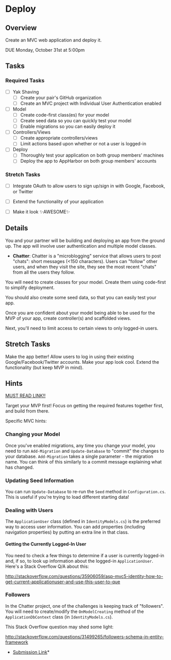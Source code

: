 # Deploy

## Overview

Create an MVC web application and deploy it.

DUE Monday, October 31st at 5:00pm

## Tasks

### Required Tasks

- [ ] Yak Shaving
  - [ ] Create your pair's GitHub organization
  - [ ] Create an MVC project with Individual User Authentication enabled
- [ ] Model
  - [ ] Create code-first class(es) for your model
  - [ ] Create seed data so you can quickly test your model
  - [ ] Enable migrations so you can easily deploy it
- [ ] Controllers/Views
  - [ ] Create appropriate controllers/views
  - [ ] Limit actions based upon whether or not a user is logged-in
- [ ] Deploy
  - [ ] Thoroughly test your application on both group members' machines
  - [ ] Deploy the app to AppHarbor on both group members' accounts

### Stretch Tasks

- [ ] Integrate OAuth to allow users to sign up/sign in with Google, Facebook, or Twitter
- [ ] Extend the functionality of your application
- [ ] Make it look ✨AWESOME✨


## Details

You and your partner will be building and deploying an app from the ground up. The app will involve user authentication and multiple model classes.

- **Chatter**: Chatter is a "microblogging" service that allows users to post "chats": short messages (<150 characters). Users can "follow" other users, and when they visit the site, they see the most recent "chats" from all the users they follow.

You will need to create classes for your model. Create them using code-first to simplify deployment.

You should also create some seed data, so that you can easily test your app.

Once you are confident about your model being able to be used for the MVP of your app, create controller(s) and scaffolded views.

Next, you'll need to limit access to certain views to only logged-in users.


## Stretch Tasks

Make the app better! Allow users to log in using their existing Google/Facebook/Twitter accounts. Make your app look cool. Extend the functionality (but keep MVP in mind).

## Hints

[MUST READ LINK!!](https://www.asp.net/mvc/overview/security/create-an-aspnet-mvc-5-app-with-facebook-and-google-oauth2-and-openid-sign-on)

Target your MVP first! Focus on getting the required features together first, and build from there.

Specific MVC hints:

### Changing your Model

Once you've enabled migrations, any time you change your model, you need to run `Add-Migration` and `Update-Database` to "commit" the changes to your database. `Add-Migration` takes a single parameter - the migration name. You can think of this similarly to a commit message explaining what has changed.

### Updating Seed Information

You can run `Update-Database` to re-run the `Seed` method in `Configuration.cs`. This is useful if you're trying to load different starting data!

### Dealing with Users

The `ApplicationUser` class (defined in `IdentityModels.cs`) is the preferred way to access user information. You can add properties (including navigation properties) by putting an extra line in that class.

#### Getting the Currently Logged-In User

You need to check a few things to determine if a user is currently logged-in and, if so, to look up information about the logged-in `ApplicationUser`. Here's a Stack Overflow Q/A about this:

http://stackoverflow.com/questions/35906059/asp-mvc5-identity-how-to-get-current-applicationuser-and-use-this-user-to-que


### Followers

In the Chatter project, one of the challenges is keeping track of "followers". You will need to create/modify the `OnModelCreating` method of the `ApplicationDbContext` class (in `IdentityModels.cs`).

This Stack Overflow question may shed some light:

http://stackoverflow.com/questions/31499265/followers-schema-in-entity-framework

  * [Submission Link](https://goo.gl/forms/klAY4tUOb1Kw9xdq1)*
